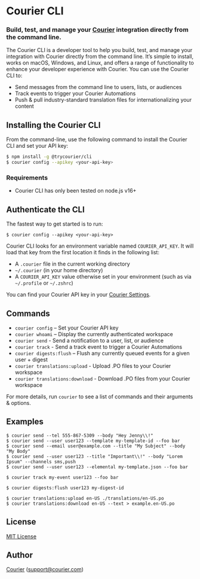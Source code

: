 # Courier CLI

### Build, test, and manage your [Courier](https://www.courier.com) integration directly from the command line.

The Courier CLI is a developer tool to help you build, test, and manage your integration with Courier directly from the command line. It’s simple to install, works on macOS, Windows, and Linux, and offers a range of functionality to enhance your developer experience with Courier. You can use the Courier CLI to:

- Send messages from the command line to users, lists, or audiences
- Track events to trigger your Courier Automations
- Push & pull industry-standard translation files for internationalizing your content

## Installing the Courier CLI

From the command-line, use the following command to install the Courier CLI and set your API key:

```bash
$ npm install -g @trycourier/cli
$ courier config --apikey <your-api-key>
```

### Requirements

- Courier CLI has only been tested on node.js v16+

## Authenticate the CLI

The fastest way to get started is to run:

```
$ courier config --apikey <your-api-key>
```

Courier CLI looks for an environment variable named `COURIER_API_KEY`. It will load that key from the first location it finds in the following list:

- A `.courier` file in the current working directory
- `~/.courier` (in your home directory)
- A `COURIER_API_KEY` value otherwise set in your environment (such as via `~/.profile` or `~/.zshrc`)

You can find your Courier API key in your [Courier Settings](https://app.courier.com/settings/api-keys).

## Commands

- `courier config` – Set your Courier API key
- `courier whoami` – Display the currently authenticated workspace
- `courier send` - Send a notification to a user, list, or audience
- `courier track` - Send a track event to trigger a Courier Automations
- `courier digests:flush` – Flush any currently queued events for a given user + digest
- `courier translations:upload` - Upload .PO files to your Courier workspace
- `courier translations:download` - Download .PO files from your Courier workspace

For more details, run `courier` to see a list of commands and their arguments & options.

## Examples

```
$ courier send --tel 555-867-5309 --body "Hey Jenny\\!"
$ courier send --user user123 --template my-template-id --foo bar
$ courier send --email user@example.com --title "My Subject" --body "My Body"
$ courier send --user user123 --title "Important\\!" --body "Lorem Ipsum" --channels sms,push
$ courier send --user user123 --elemental my-template.json --foo bar

$ courier track my-event user123 --foo bar

$ courier digests:flush user123 my-digest-id

$ courier translations:upload en-US ./translations/en-US.po
$ courier translations:download en-US --text > example.en-US.po
```

## License

[MIT License](http://www.opensource.org/licenses/mit-license.php)

## Author

[Courier](https://github.com/trycourier) ([support@courier.com](mailto:support@courier.com))
